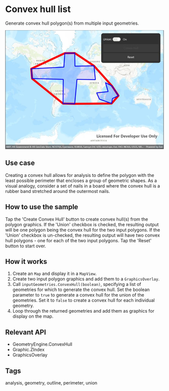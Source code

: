 # Convex hull list

Generate convex hull polygon(s) from multiple input geometries.

![Image of convex hull list](ConvexHullList.jpg)

## Use case

Creating a convex hull allows for analysis to define the polygon with the least possible perimeter that encloses a group of geometric shapes. As a visual analogy, consider a set of nails in a board where the convex hull is a rubber band stretched around the outermost nails.

## How to use the sample

Tap the 'Create Convex Hull' button to create convex hull(s) from the polygon graphics. If the 'Union' checkbox is checked, the resulting output will be one polygon being the convex hull for the two input polygons. If the 'Union' checkbox is un-checked, the resulting output will have two convex hull polygons - one for each of the two input polygons. Tap the 'Reset' button to start over.

## How it works

1. Create an `Map` and display it in a `MapView`.
2. Create two input polygon graphics and add them to a `GraphicsOverlay`.
3. Call `inputGeometries.ConvexHull(boolean)`, specifying a list of geometries for which to generate the convex hull. Set the boolean parameter to `true` to generate a convex hull for the union of the geometries. Set it to `false` to create a convex hull for each individual geometry.
4. Loop through the returned geometries and add them as graphics for display on the map.

## Relevant API

* GeometryEngine.ConvexHull
* Graphic.ZIndex
* GraphicsOverlay

## Tags

analysis, geometry, outline, perimeter, union